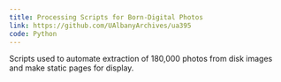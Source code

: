 ```yaml
---
title: Processing Scripts for Born-Digital Photos
link: https://github.com/UAlbanyArchives/ua395
code: Python
---
```

Scripts used to automate extraction of 180,000 photos from disk images and make static pages for display.